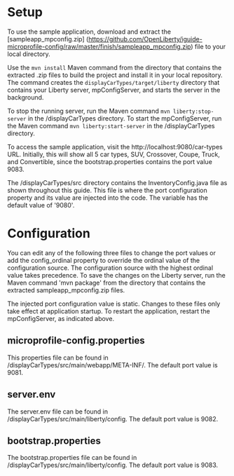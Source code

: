 # Setup

To use the sample application, download and extract the [sampleapp_mpconfig.zip] 
(https://github.com/OpenLiberty/iguide-microprofile-config/raw/master/finish/sampleapp_mpconfig.zip) 
file to your local directory.

Use the `mvn install` Maven command from the directory that contains the extracted .zip files 
to build the project and install it in your local repository. The command creates the 
`displayCarTypes/target/liberty` directory that contains your Liberty server, mpConfigServer, 
and starts the server in the background.

To stop the running server, run the Maven command `mvn liberty:stop-server` in the <extract-directory>/displayCarTypes directory. To start the mpConfigServer, run the Maven command `mvn liberty:start-server` in the <extract-directory>/displayCarTypes directory.

To access the sample application, visit the http://localhost:9080/car-types URL. Initially, this will 
show all 5 car types, SUV, Crossover, Coupe, Truck, and Convertible, since the bootstrap.properties
contains the port value 9083. 

The <extract-directory>/displayCarTypes/src directory contains the 
InventoryConfig.java file as shown throughout this guide.  This file is where 
the port configuration property and its value are injected into the code.
The variable has the default value of '9080'. 

# Configuration
You can edit any of the following three files to change the port values or 
add the config_ordinal property to override the ordinal value of the configuration source. 
The configuration source with the highest ordinal value takes precedence.
To save the changes on the Liberty server, run the Maven command 'mvn package' 
from the directory that contains the extracted sampleapp_mpconfig.zip files.

The injected port configuration value is static. Changes to these files only 
take effect at application startup. To restart the application, restart 
the mpConfigServer, as indicated above.

## microprofile-config.properties
This properties file can be found in  
<extract-directory>/displayCarTypes/src/main/webapp/META-INF/.
The default port value is 9081. 

## server.env
The server.env file can be found in   
<extract-directory>/displayCarTypes/src/main/liberty/config.
The default port value is 9082.  

## bootstrap.properties
The bootstrap.properties file can be found in 
<extract-directory>/displayCarTypes/src/main/liberty/config.
The default port value is 9083. 
